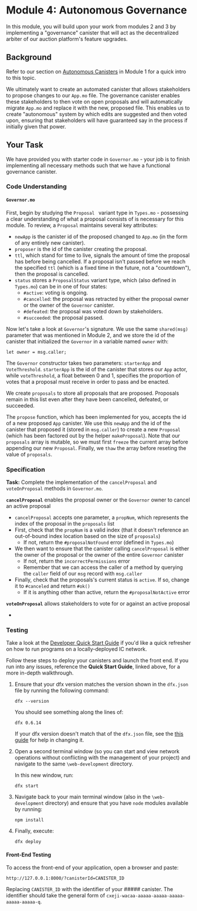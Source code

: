 # Module 4: Autonomous Governance

In this module, you will build upon your work from modules 2 and 3 by implementing a "governance" canister that will act as the decentralized arbiter of our auction platform's feature upgrades. 

## Background

Refer to our section on [Autonomous Canisters](/module-1.md#Autonomous-Canisters) in Module 1 for a quick intro to this topic.

We ultimately want to create an automated canister that allows stakeholders to propose changes to our `App.mo` file. The governance canister enables these stakeholders to then vote on open proposals and will automatically migrate `App.mo` and replace it with the new, proposed file. This enables us to create "autonomous" system by which edits are suggested and then voted upon, ensuring that stakeholders will have guaranteed say in the process if initially given that power. 

## Your Task

We have provided you with starter code in `Governor.mo` - your job is to finish implementing all necessary methods such that we have a functional governance canister. 

### Code Understanding

#### `Governor.mo`

First, begin by studying the `Proposal ` variant type in `Types.mo` - possessing a clear understanding of what a proposal consists of is necessary for this module. To review, a `Proposal` maintains several key attributes:

* `newApp` is the canister id of the proposed changed to `App.mo` (in the form of any entirely new canister).
* `proposer` is the id of the canister creating the proposal. 
* `ttl`, which stand for time to live, signals the amount of time the proposal has before being cancelled. If a proposal isn't passed before we reach the specified `ttl` (which is a fixed time in the future, not a "countdown"), then the proposal is cancelled.
* `status` stores a `ProposalStatus` variant type, which (also defined in `Types.mo`) can be in one of four states:
  * `#active`: voting is ongoing.
  * `#cancelled`: the proposal was retracted by either the proposal owner or the owner of the `Governor` canister.
  * `#defeated`: the proposal was voted down by stakeholders.
  * `#succeeded`: the proposal passed.

Now let's take a look at `Governor`'s signature. We use the same `shared(msg)` parameter that was mentioned in Module 2, and we store the id of the canister that initialized the `Governor` in a variable named `owner` with:

```
let owner = msg.caller;
```

The `Governor` constructor takes two parameters: `starterApp` and `VoteThreshold`. `starterApp` is the id of the canister that stores our `App` actor, while `voteThreshold`, a float between 0 and 1, specifies the proportion of votes that a proposal must receive in order to pass and be enacted.

We create `proposals` to store all proposals that are proposed. Proposals remain in this list even after they have been cancelled, defeated, or succeeded.

The `propose` function, which has been implemented for you, accepts the id of a new proposed `App` canister. We use this `newApp` and the id of the canister that proposed it (stored in `msg.caller`) to create a new `Proposal` (which has been factored out by the helper `makeProposal`). Note that our `proposals` array is mutable, so we must first `freeze` the current array before appending our new `Proposal`. Finally, we `thaw` the array before reseting the value of `proposals`.





### Specification

**Task:** Complete the implementation of the `cancelProposal` and `voteOnProposal` methods in `Governor.mo`.

**`cancelProposal`** enables the proposal owner or the `Governor` owner to cancel an active proposal

* `cancelProposal` accepts one parameter, a `propNum`, which represents the index of the proposal in the `proposals` list
* First, check that the `propNum` is a valid index (that it doesn't reference an out-of-bound index location based on the size of `proposals`)
  * If not, return the `#proposalNotFound` error (defined in `Types.mo`)
* We then want to ensure that the canister calling `cancelProposal` is either the owner of the proposal or the owner of the entire `Governor` canister
  * If not, return the `incorrectPermissions` error
  * Remember that we can access the caller of a method by querying the `caller` field of our `msg` record with `msg.caller`
* Finally, check that the proposals's current status is `active`. If so, change it to `#canceled` and return `#ok()`
  * If it is anything other than active, return the `#proposalNotActive` error

**`voteOnProposal`** allows stakeholders to vote for or against an active proposal

* 



### Testing

Take a look at the [Developer Quick Start Guide](https://sdk.dfinity.org/docs/quickstart/quickstart.html) if you'd like a quick refresher on how to run programs on a locally-deployed IC network. 

Follow these steps to deploy your canisters and launch the front end. If you run into any issues, reference the **Quick Start Guide**, linked above,  for a more in-depth walkthrough.

1. Ensure that your dfx version matches the version shown in the `dfx.json` file by running the following command:

   ```
   dfx --version
   ```

   You should see something along the lines of:

   ```
   dfx 0.6.14
   ```

   If your dfx version doesn't match that of the `dfx.json` file, see the [this guide](https://sdk.dfinity.org/docs/developers-guide/install-upgrade-remove.html#install-version) for help in changing it. 

2. Open a second terminal window (so you can start and view network operations without conflicting with the management of your project) and navigate to the same `\web-development` directory.

   In this new window, run:

   ```
   dfx start
   ```

3. Navigate back to your main terminal window (also in the `\web-development` directory) and ensure that you have `node` modules available by running:

   ```
   npm install
   ```

4. Finally, execute:

   ```
   dfx deploy
   ```

#### Front-End Testing

To access the front-end of your application, open a browser and paste:

```
http://127.0.0.1:8000/?canisterId=CANISTER_ID
```

 Replacing `CANISTER_ID` with the identifier of your ##### canister. The identifier should take the general form of `cxeji-wacaa-aaaaa-aaaaa-aaaaa-aaaaa-aaaaa-q`. 